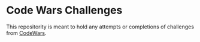 # Code Wars Challenges
This repositority is meant to hold any attempts or completions of challenges from <a href="www.codewars.com" target="_blank">CodeWars</a>.